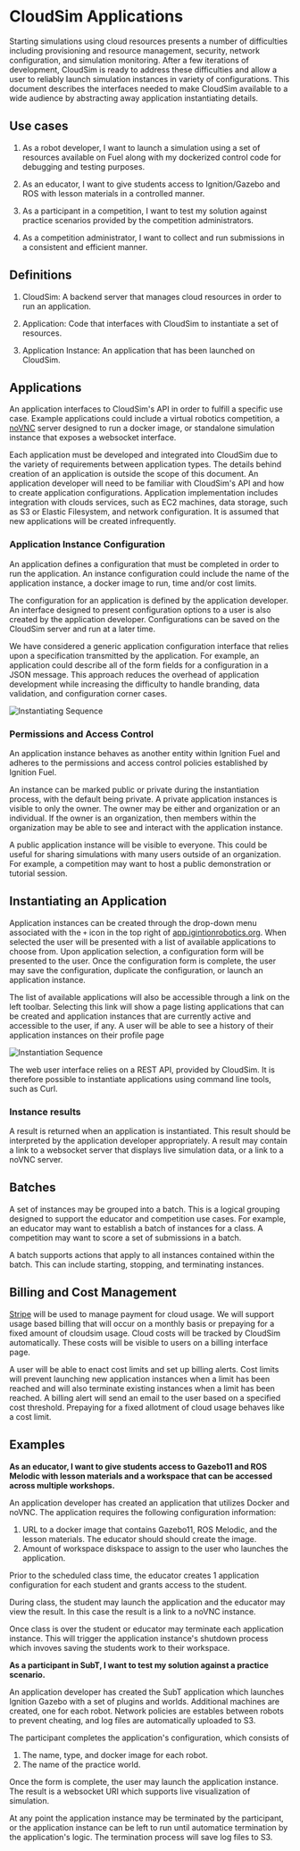 # CloudSim Applications

Starting simulations using cloud resources presents a number of difficulties
including provisioning and resource management, security, network
configuration, and simulation monitoring. After a few iterations of
development, CloudSim is ready to address these difficulties and allow
a user to reliably launch simulation instances in variety of configurations.
This document describes the interfaces needed to make CloudSim available to
a wide audience by abstracting away application instantiating details.

## Use cases

1. As a robot developer, I want to launch a simulation using a set of
   resources available on Fuel along with my dockerized control code for
   debugging and testing purposes.

1. As an educator, I want to give students access to Ignition/Gazebo and ROS
   with lesson materials in a controlled manner.

1. As a participant in a competition, I want to test my solution against
   practice scenarios provided by the competition administrators.

1. As a competition administrator, I want to collect and run submissions in
   a consistent and efficient manner.

## Definitions

1. CloudSim: A backend server that manages cloud resources in order to run
   an application.

1. Application: Code that interfaces with CloudSim to instantiate
   a set of resources.

1. Application Instance: An application that has been launched on CloudSim. 

## Applications

An application interfaces to CloudSim's API in order to fulfill
a specific use case. Example applications could include a virtual robotics competition, a [noVNC](https://novnc.com/info.html) server designed to run a docker image, or standalone simulation instance that exposes a websocket interface.

Each application must be developed and integrated into CloudSim due to the
variety of requirements between application types. The details behind
creation of an application is outside the scope of this document.  An
application developer will need to be familiar with CloudSim's API and how
to create application configurations. Application implementation includes
integration with clouds services, such as EC2 machines, data storage, such
as S3 or Elastic Filesystem, and network configuration. It is assumed that
new applications will be created infrequently.

### Application Instance Configuration

An application defines a configuration that must be completed in order to
run the application. An instance configuration could include the name of the
application instance, a docker image to run, time and/or cost limits.

The configuration for an application is defined by the application
developer. An interface designed to present configuration options to a user
is also created by the application developer.  Configurations can be saved
on the CloudSim server and run at a later time.

We have considered a generic application configuration interface that relies
upon a specification transmitted by the application. For example, an
application could describe all of the form fields for a configuration in
a JSON message. This approach reduces the overhead of application
development while increasing the difficulty to handle branding, data
validation, and configuration corner cases.

![Instantiating Sequence](images/cloudsim_app_instantiation_sequence.png)

### Permissions and Access Control

An application instance behaves as another entity within Ignition Fuel and adheres to the permissions and access control policies established by Ignition Fuel.  

An instance can be marked public or private during the instantiation
process, with the default being private.  A private application instances is
visible to only the owner. The owner may be either and organization or an
individual. If the owner is an organization, then members within the
organization may be able to see and interact with the application instance.

A public application instance will be visible to everyone. This could be
useful for sharing simulations with many users outside of an organization.
For example, a competition may want to host a public demonstration or
tutorial session.

## Instantiating an Application

Application instances can be created through the drop-down menu associated
with the `+` icon in the top right of
[app.igintionrobotics.org](https://app.igintionrobotics.org). When selected
the user will be presented with a list of available applications to choose
from. Upon application selection, a configuration form will be presented to
the user. Once the configuration form is complete, the user may save the
configuration, duplicate the configuration, or launch an application
instance.

The list of available applications will also be accessible through a link on
the left toolbar. Selecting this link will show a page listing applications
that can be created and application instances that are currently active and
accessible to the user, if any. A user will be able to see a history of
their application instances on their profile page

![Instantiation Sequence](images/cloudsim_app_instantiation_sequence.png)

The web user interface relies on a REST API, provided by CloudSim. It is
therefore possible to instantiate applications using command line tools,
such as Curl.

### Instance results

A result is returned when an application is instantiated. This result should
be interpreted by the application developer appropriately. A result may
contain a link to a websocket server that displays live simulation data, or
a link to a noVNC server.

## Batches

A set of instances may be grouped into a batch. This is a logical grouping
designed to support the educator and competition use cases. For example, an
educator may want to establish a batch of instances for a class.
A competition may want to score a set of submissions in a batch.

A batch supports actions that apply to all instances contained within the
batch. This can include starting, stopping, and terminating instances.

## Billing and Cost Management

[Stripe](https://stripe.com) will be used to manage payment for cloud usage.
We will support usage based billing that will occur on a monthly basis or
prepaying for a fixed amount of cloudsim usage. Cloud costs will be tracked
by CloudSim automatically. These costs will be visible to users on
a billing interface page.

A user will be able to enact cost limits and set up billing alerts. Cost
limits will prevent launching new application instances when a limit has
been reached and will also terminate existing instances when a limit has
been reached. A billing alert will send an email to the user based on
a specified cost threshold. Prepaying for a fixed allotment of cloud usage
behaves like a cost limit.

## Examples

**As an educator, I want to give students access to Gazebo11 and ROS Melodic with lesson materials and a workspace that can be accessed across multiple workshops.**

An application developer has created an application that utilizes Docker and
noVNC. The application requires the following configuration information:

1. URL to a docker image that contains Gazebo11, ROS Melodic, and the lesson
   materials. The educator should should create the image.
2. Amount of workspace diskspace to assign to the user who launches the
   application.

Prior to the scheduled class time, the educator creates 1 application
configuration for each student and grants access to the student. 

During class, the student may launch the application and the educator may
view the result. In this case the result is a link to a noVNC instance.

Once class is over the student or educator may terminate each application 
instance. This will trigger the application instance's shutdown process
which invoves saving the students work to their workspace.

**As a participant in SubT, I want to test my solution against a practice scenario.**

An application developer has created the SubT application which launches
Ignition Gazebo with a set of plugins and worlds. Additional machines are
created, one for each robot. Network policies are estables between robots to
prevent cheating, and log files are automatically uploaded to S3.

The participant completes the application's configuration, which consists of

1. The name, type, and docker image for each robot.
2. The name of the practice world.

Once the form is complete, the user may launch the application instance.
The result is a websocket URI which supports live visualization of
simulation.

At any point the application instance may be terminated by the participant,
or the application instance can be left to run until automatice
termination by the application's logic. The termination process will save
log files to S3.
